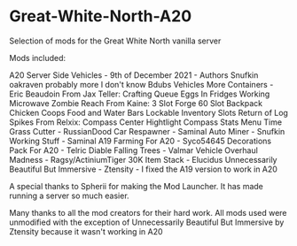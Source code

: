 # Great-White-North-A20
 Selection of mods for the Great White North vanilla server

Mods included:

A20 Server Side Vehicles - 9th of December 2021
	- Authors
		Snufkin
		oakraven
		probably more I don't know
Bdubs Vehicles
More Containers - Eric Beaudoin
From Jax Teller:
	Crafting Queue
	Eggs In Fridges
	Working Microwave
	Zombie Reach
From Kaine:
	3 Slot Forge
	60 Slot Backpack
	Chicken Coops
	Food and Water Bars
	Lockable Inventory Slots
	Return of Log Spikes
From Relxix:
	Compass Center Hightlight
	Compass Stats
	Menu Time
Grass Cutter - RussianDood
Car Respawner - Saminal
Auto Miner - Snufkin
Working Stuff - Saminal
A19 Farming For A20 - Syco54645
Decorations Pack For A20 - Telric
Diable Falling Trees - Valmar
Vehicle Overhaul Madness - Ragsy/ActiniumTiger
30K Item Stack - Elucidus
Unnecessarily Beautiful But Immersive - Ztensity
	- I fixed the A19 version to work in A20
	

A special thanks to Spherii for making the Mod Launcher.  It has made running a server so much easier.

Many thanks to all the mod creators for their hard work.  All mods used were
unmodified with the exception of Unnecessarily Beautiful But Immersive 
by Ztensity because it wasn't working in A20
